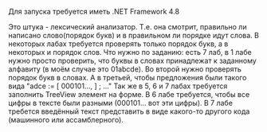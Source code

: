 Для запуска требуется иметь .NET Framework 4.8

Это штука - лексический анализатор. Т.е. она смотрит, правильно ли написано слово(порядок букв) и в правильном ли порядке идут слова. 
В некоторых лабах требуется проверять только порядок букв, а в некоторых и порядок слов.
Что нужно по заданию: есть 7 лаб, в 1 лабе нужно просто проверить, что буквы в словах принадлежат к заданному алфавиту (в моём случае это 01abcde). 
Во второй нужно проверять порядок букв в словах. А в третьей, чтобы предложения были такого вида "adce := [ 000101...,  ] ; ..."
Так же в 5, 6 и 7 лабах требуется заполнить TreeView элемент на форме.
В 6 лабе требуется, чтобы все цифры в тексте были разными (000101... вот эти цифры).
В 7 лабе требется введённый текст представить в виде какого-то другого кода (машинного или ассамблерного).